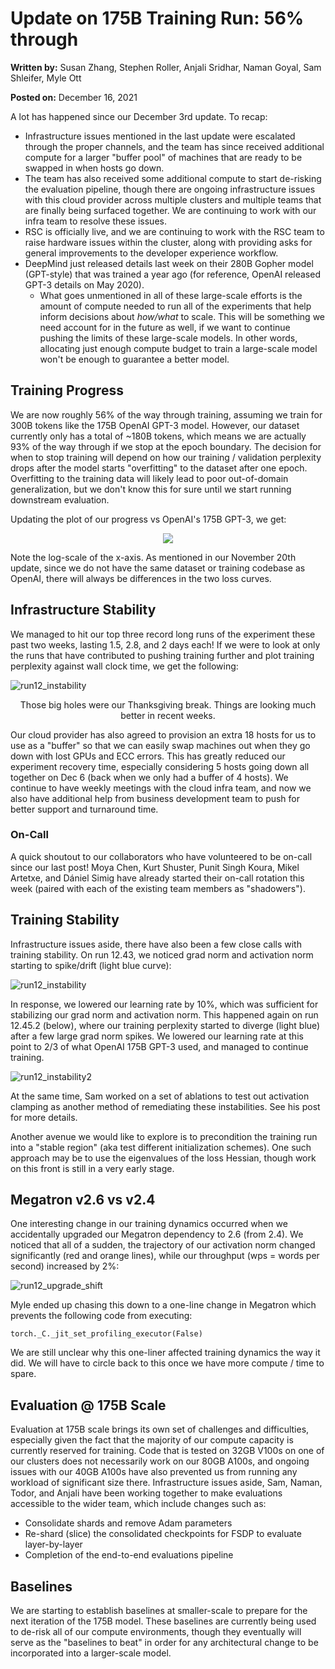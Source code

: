 # Update on 175B Training Run: 56% through
**Written by:** Susan Zhang, Stephen Roller, Anjali Sridhar, Naman Goyal, Sam Shleifer, Myle Ott

**Posted on:** December 16, 2021

A lot has happened since our December 3rd update.  To recap:

* Infrastructure issues mentioned in the last update were escalated through the proper channels, and the team has since received additional compute for a larger "buffer pool" of machines that are ready to be swapped in when hosts go down.
* The team has also received some additional compute to start de-risking the evaluation pipeline, though there are ongoing infrastructure issues with this cloud provider across multiple clusters and multiple teams that are finally being surfaced together.  We are continuing to work with our infra team to resolve these issues.
* RSC is officially live, and we are continuing to work with the RSC team to raise hardware issues within the cluster, along with providing asks for general improvements to the developer experience workflow.
* DeepMind just released details last week on their 280B Gopher model (GPT-style) that was trained a year ago (for reference, OpenAI released GPT-3 details on May 2020).
  * What goes unmentioned in all of these large-scale efforts is the amount of compute needed to run all of the experiments that help inform decisions about _how/what_ to scale. This will be something we need account for in the future as well, if we want to continue pushing the limits of these large-scale models.  In other words, allocating just enough compute budget to train a large-scale model won't be enough to guarantee a better model.

## Training Progress

We are now roughly 56% of the way through training, assuming we train for 300B tokens like the 175B OpenAI GPT-3 model.  However, our dataset currently only has a total of ~180B tokens, which means we are actually 93% of the way through if we stop at the epoch boundary.  The decision for when to stop training will depend on how our training / validation perplexity drops after the model starts "overfitting" to the dataset after one epoch.  Overfitting to the training data will likely lead to poor out-of-domain generalization, but we don't know this for sure until we start running downstream evaluation.

Updating the plot of our progress vs OpenAI's 175B GPT-3, we get:

<p align="center">
<img src="./images/gpt3_comparison_56_perc.jpeg">
</p>

Note the log-scale of the x-axis.  As mentioned in our November 20th update, since we do not have the same dataset or training codebase as OpenAI, there will always be differences in the two loss curves.

## Infrastructure Stability
We managed to hit our top three record long runs of the experiment these past two weeks, lasting 1.5, 2.8, and 2 days each!  If we were to look at only the runs that have contributed to pushing training further and plot training perplexity against wall clock time, we get the following:

![run12_instability](./images/run12_56_perc.jpeg)
<p align="center">Those big holes were our Thanksgiving break.  Things are looking much better in recent weeks.</p>

Our cloud provider has also agreed to provision an extra 18 hosts for us to use as a "buffer" so that we can easily swap machines out when they go down with lost GPUs and ECC errors.  This has greatly reduced our experiment recovery time, especially considering 5 hosts going down all together on Dec 6 (back when we only had a buffer of 4 hosts).  We continue to have weekly meetings with the cloud infra team, and now we also have additional help from business development team to push for better support and turnaround time.

### On-Call
A quick shoutout to our collaborators who have volunteered to be on-call since our last post! Moya Chen, Kurt Shuster, Punit Singh Koura, Mikel Artetxe, and Dániel Simig have already started their on-call rotation this week (paired with each of the existing team members as "shadowers").

## Training Stability

Infrastructure issues aside, there have also been a few close calls with training stability. On run 12.43, we noticed grad norm and activation norm starting to spike/drift (light blue curve):

![run12_instability](./images/run12_instability.jpeg)

In response, we lowered our learning rate by 10%, which was sufficient for stabilizing our grad norm and activation norm. This happened again on run 12.45.2 (below), where our training perplexity started to diverge (light blue) after a few large grad norm spikes.  We lowered our learning rate at this point to 2/3 of what OpenAI 175B GPT-3 used, and managed to continue training.

![run12_instability2](./images/run12_instability2.jpeg)

At the same time, Sam worked on a set of ablations to test out activation clamping as another method of remediating these instabilities. See his post for more details.

Another avenue we would like to explore is to precondition the training run into a "stable region" (aka test different initialization schemes).  One such approach may be to use the eigenvalues of the loss Hessian, though work on this front is still in a very early stage.

## Megatron v2.6 vs v2.4

One interesting change in our training dynamics occurred when we accidentally upgraded our Megatron dependency to 2.6 (from 2.4). We noticed that all of a sudden, the trajectory of our activation norm changed significantly (red and orange lines), while our throughput (wps = words per second) increased by 2%:

![run12_upgrade_shift](./images/run12_upgrade_shift.jpeg)

Myle ended up chasing this down to a one-line change in Megatron which prevents the following code from executing:

```torch._C._jit_set_profiling_executor(False)```

We are still unclear why this one-liner affected training dynamics the way it did.  We will have to circle back to this once we have more compute / time to spare.

## Evaluation @ 175B Scale

Evaluation at 175B scale brings its own set of challenges and difficulties, especially given the fact that the majority of our compute capacity is currently reserved for training. Code that is tested on 32GB V100s on one of our clusters does not necessarily work on our 80GB A100s, and ongoing issues with our 40GB A100s have also prevented us from running any workload of significant size there. Infrastructure issues aside, Sam, Naman, Todor, and Anjali have been working together to make evaluations accessible to the wider team, which include changes such as:

* Consolidate shards and remove Adam parameters
* Re-shard (slice) the consolidated checkpoints for FSDP to evaluate layer-by-layer
* Completion of the end-to-end evaluations pipeline

## Baselines

We are starting to establish baselines at smaller-scale to prepare for the next iteration of the 175B model.  These baselines are currently being used to de-risk all of our compute environments, though they eventually will serve as the "baselines to beat" in order for any architectural change to be incorporated into a larger-scale model.
